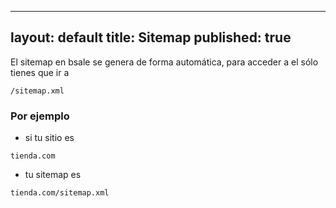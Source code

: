 
---
layout: default
title: Sitemap
published: true
---

El sitemap en bsale se genera de forma automática, para acceder a el sólo tienes que ir a 
```
/sitemap.xml
```
### Por ejemplo 

- si tu sitio es
```
tienda.com
```
- tu sitemap es 
```
tienda.com/sitemap.xml
```

